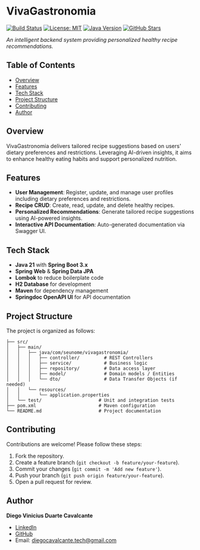 # VivaGastronomia

[![Build Status](https://img.shields.io/badge/build-passing-brightgreen)](https://github.com/diegovinicius-dev/vivagastronomia)
[![License: MIT](https://img.shields.io/badge/License-MIT-yellow.svg)](https://opensource.org/licenses/MIT)
[![Java Version](https://img.shields.io/badge/Java-21-blue)](https://openjdk.java.net/)
[![GitHub Stars](https://img.shields.io/github/stars/diegovinicius-dev/vivagastronomia?style=social)](https://github.com/diegovinicius-dev/vivagastronomia)

*An intelligent backend system providing personalized healthy recipe recommendations.*

## Table of Contents

- [Overview](#overview)
- [Features](#features)
- [Tech Stack](#tech-stack)
- [Project Structure](#project-structure)
- [Contributing](#contributing)
- [Author](#author)

## Overview

VivaGastronomia delivers tailored recipe suggestions based on users' dietary preferences and restrictions. Leveraging AI-driven insights, it aims to enhance healthy eating habits and support personalized nutrition.

## Features

- **User Management**: Register, update, and manage user profiles including dietary preferences and restrictions.
- **Recipe CRUD**: Create, read, update, and delete healthy recipes.
- **Personalized Recommendations**: Generate tailored recipe suggestions using AI-powered insights.
- **Interactive API Documentation**: Auto-generated documentation via Swagger UI.

## Tech Stack

- **Java 21** with **Spring Boot 3.x**
- **Spring Web** & **Spring Data JPA**
- **Lombok** to reduce boilerplate code
- **H2 Database** for development
- **Maven** for dependency management
- **Springdoc OpenAPI UI** for API documentation

## Project Structure

The project is organized as follows:
```vivagastronomia/yaml
├── src/
│   ├── main/
│   │   ├── java/com/seunome/vivagastronomia/
│   │   │   ├── controller/         # REST Controllers
│   │   │   ├── service/            # Business logic
│   │   │   ├── repository/         # Data access layer
│   │   │   ├── model/              # Domain models / Entities
│   │   │   └── dto/                # Data Transfer Objects (if needed)
│   │   └── resources/
│   │       └── application.properties
│   └── test/                     # Unit and integration tests
├── pom.xml                       # Maven configuration
└── README.md                     # Project documentation
```

## Contributing

Contributions are welcome! Please follow these steps:
1. Fork the repository.
2. Create a feature branch (`git checkout -b feature/your-feature`).
3. Commit your changes (`git commit -m 'Add new feature'`).
4. Push your branch (`git push origin feature/your-feature`).
5. Open a pull request for review.

## Author

**Diego Vinicius Duarte Cavalcante**  
- [LinkedIn](https://www.linkedin.com/in/diego-cavalcante-tech/)  
- [GitHub](https://github.com/diegovinicius-dev)  
- Email: diegocavalcante.tech@gmail.com
